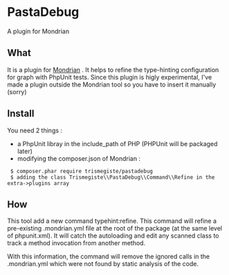 # PastaDebug

A plugin for Mondrian

## What

It is a plugin for [Mondrian][1] . It helps to refine the type-hinting configuration
for graph with PhpUnit tests. Since this plugin is higly experimental, I've made
a plugin outside the Mondrian tool so you have to insert it manually (sorry)

## Install

You need 2 things :

 - a PhpUnit libray in the include_path of PHP (PHPUnit will be packaged later)
 - modifying the composer.json of Mondrian :
```
 $ composer.phar require trismegiste/pastadebug
 $ adding the class Trismegiste\\PastaDebug\\Command\\Refine in the extra->plugins array
```

## How

This tool add a new command typehint:refine. This command will refine a pre-existing .mondrian.yml
file at the root of the package (at the same level of phpunit.xml). It will catch the autoloading
and edit any scanned class to track a method invocation from another method.

With this information, the command will remove the ignored calls in the .mondrian.yml which were
not found by static analysis of the code.

[1]: https://github.com/Trismegiste/Mondrian
